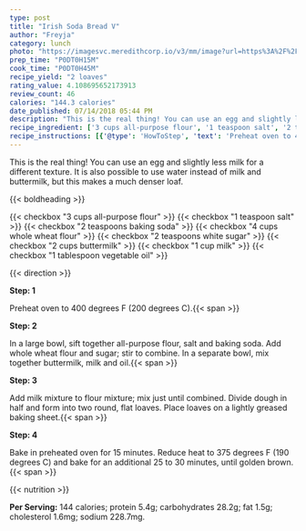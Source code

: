 ```yaml
---
type: post
title: "Irish Soda Bread V"
author: "Freyja"
category: lunch
photo: "https://imagesvc.meredithcorp.io/v3/mm/image?url=https%3A%2F%2Fimages.media-allrecipes.com%2Fuserphotos%2F2919.jpg"
prep_time: "P0DT0H15M"
cook_time: "P0DT0H45M"
recipe_yield: "2 loaves"
rating_value: 4.108695652173913
review_count: 46
calories: "144.3 calories"
date_published: 07/14/2018 05:44 PM
description: "This is the real thing! You can use an egg and slightly less milk for a different texture. It is also possible to use water instead of milk and buttermilk, but this makes a much denser loaf."
recipe_ingredient: ['3 cups all-purpose flour', '1 teaspoon salt', '2 teaspoons baking soda', '4 cups whole wheat flour', '2 teaspoons white sugar', '2 cups buttermilk', '1 cup milk', '1 tablespoon vegetable oil']
recipe_instructions: [{'@type': 'HowToStep', 'text': 'Preheat oven to 400 degrees F (200 degrees C).\n'}, {'@type': 'HowToStep', 'text': 'In a large bowl, sift together all-purpose flour, salt and baking soda. Add whole wheat flour and sugar; stir to combine. In a separate bowl, mix together buttermilk, milk and oil.\n'}, {'@type': 'HowToStep', 'text': 'Add milk mixture to flour mixture; mix just until combined. Divide dough in half and form into two round, flat loaves. Place loaves on a lightly greased baking sheet.\n'}, {'@type': 'HowToStep', 'text': 'Bake in preheated oven for 15 minutes. Reduce heat to 375 degrees F (190 degrees C) and bake for an additional 25 to 30 minutes, until golden brown.\n'}]
---
```


This is the real thing! You can use an egg and slightly less milk for a different texture. It is also possible to use water instead of milk and buttermilk, but this makes a much denser loaf. 

{{< boldheading >}}

{{< checkbox "3 cups all-purpose flour" >}}
{{< checkbox "1 teaspoon salt" >}}
{{< checkbox "2 teaspoons baking soda" >}}
{{< checkbox "4 cups whole wheat flour" >}}
{{< checkbox "2 teaspoons white sugar" >}}
{{< checkbox "2 cups buttermilk" >}}
{{< checkbox "1 cup milk" >}}
{{< checkbox "1 tablespoon vegetable oil" >}}


{{< direction >}}

**Step: 1**

Preheat oven to 400 degrees F (200 degrees C).{{< span >}}

**Step: 2**

In a large bowl, sift together all-purpose flour, salt and baking soda. Add whole wheat flour and sugar; stir to combine. In a separate bowl, mix together buttermilk, milk and oil.{{< span >}}

**Step: 3**

Add milk mixture to flour mixture; mix just until combined. Divide dough in half and form into two round, flat loaves. Place loaves on a lightly greased baking sheet.{{< span >}}

**Step: 4**

Bake in preheated oven for 15 minutes. Reduce heat to 375 degrees F (190 degrees C) and bake for an additional 25 to 30 minutes, until golden brown.{{< span >}}

{{< nutrition >}}

**Per Serving:** 144 calories; protein 5.4g; carbohydrates 28.2g; fat 1.5g; cholesterol 1.6mg; sodium 228.7mg.